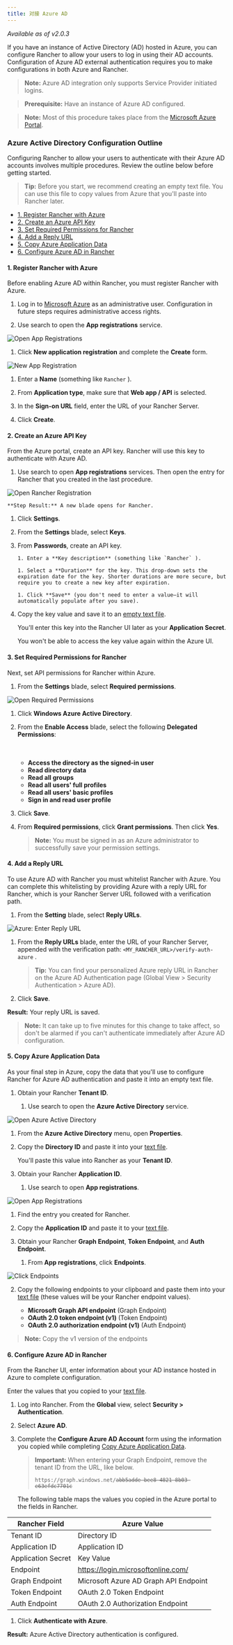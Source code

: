 ```yaml
---
title: 对接 Azure AD
---
```


_Available as of v2.0.3_

If you have an instance of Active Directory (AD) hosted in Azure, you can configure Rancher to allow your users to log in using their AD accounts. Configuration of Azure AD external authentication requires you to make configurations in both Azure and Rancher.

> **Note:** Azure AD integration only supports Service Provider initiated logins.

> **Prerequisite:** Have an instance of Azure AD configured.

> **Note:** Most of this procedure takes place from the [Microsoft Azure Portal](https://portal.azure.com/).

### Azure Active Directory Configuration Outline

Configuring Rancher to allow your users to authenticate with their Azure AD accounts involves multiple procedures. Review the outline below before getting started.

<a id="tip"></a>

> **Tip:** Before you start, we recommend creating an empty text file. You can use this file to copy values from Azure that you'll paste into Rancher later.

<!-- TOC -->

* [1. Register Rancher with Azure](#1-register-rancher-with-azure)
* [2. Create an Azure API Key](#2-create-an-azure-api-key)
* [3. Set Required Permissions for Rancher](#3-set-required-permissions-for-rancher)
* [4. Add a Reply URL](#4-add-a-reply-url)
* [5. Copy Azure Application Data](#5-copy-azure-application-data)
* [6. Configure Azure AD in Rancher](#6-configure-azure-ad-in-rancher)

<!-- /TOC -->

#### 1. Register Rancher with Azure

Before enabling Azure AD within Rancher, you must register Rancher with Azure.

1. Log in to [Microsoft Azure](https://portal.azure.com/) as an administrative user. Configuration in future steps requires administrative access rights.

1. Use search to open the **App registrations** service.

   

![Open App Registrations](/img/rancher/search-app-registrations.png)

1. Click **New application registration** and complete the **Create** form.

   

![New App Registration](/img/rancher/new-app-registration.png)

   1. Enter a **Name** (something like `Rancher` ).

   1. From **Application type**, make sure that **Web app / API** is selected.

   1. In the **Sign-on URL** field, enter the URL of your Rancher Server.

   1. Click **Create**.

#### 2. Create an Azure API Key

From the Azure portal, create an API key. Rancher will use this key to authenticate with Azure AD.

1.  Use search to open **App registrations** services. Then open the entry for Rancher that you created in the last procedure.

    

![Open Rancher Registration](/img/rancher/open-rancher-app.png)

    **Step Result:** A new blade opens for Rancher.

1.  Click **Settings**.

1.  From the **Settings** blade, select **Keys**.

1.  From **Passwords**, create an API key.

        1. Enter a **Key description** (something like `Rancher` ).

        1. Select a **Duration** for the key. This drop-down sets the expiration date for the key. Shorter durations are more secure, but require you to create a new key after expiration.

        1. Click **Save** (you don't need to enter a value—it will automatically populate after you save).

    <a id="secret"></a>

1.  Copy the key value and save it to an [empty text file](#tip).

    You'll enter this key into the Rancher UI later as your **Application Secret**.

    You won't be able to access the key value again within the Azure UI.

#### 3. Set Required Permissions for Rancher

Next, set API permissions for Rancher within Azure.

1. From the **Settings** blade, select **Required permissions**.

   

![Open Required Permissions](/img/rancher/select-required-permissions.png)

1. Click **Windows Azure Active Directory**.

1. From the **Enable Access** blade, select the following **Delegated Permissions**:

   <br/>
   <br/>

   - **Access the directory as the signed-in user**
   - **Read directory data**
   - **Read all groups**
   - **Read all users' full profiles**
   - **Read all users' basic profiles**
   - **Sign in and read user profile**

1. Click **Save**.

1. From **Required permissions**, click **Grant permissions**. Then click **Yes**.

   > **Note:** You must be signed in as an Azure administrator to successfully save your permission settings.

#### 4. Add a Reply URL

To use Azure AD with Rancher you must whitelist Rancher with Azure. You can complete this whitelisting by providing Azure with a reply URL for Rancher, which is your Rancher Server URL followed with a verification path.

1. From the **Setting** blade, select **Reply URLs**.

   

![Azure: Enter Reply URL](/img/rancher/enter-azure-reply-url.png)

1. From the **Reply URLs** blade, enter the URL of your Rancher Server, appended with the verification path: `<MY_RANCHER_URL>/verify-auth-azure` .

   > **Tip:** You can find your personalized Azure reply URL in Rancher on the Azure AD Authentication page (Global View > Security Authentication > Azure AD).

1. Click **Save**.

**Result:** Your reply URL is saved.

> **Note:** It can take up to five minutes for this change to take affect, so don't be alarmed if you can't authenticate immediately after Azure AD configuration.

#### 5. Copy Azure Application Data

As your final step in Azure, copy the data that you'll use to configure Rancher for Azure AD authentication and paste it into an empty text file.

1. Obtain your Rancher **Tenant ID**.

   1. Use search to open the **Azure Active Directory** service.

      

![Open Azure Active Directory](/img/rancher/search-azure-ad.png)

   1. From the **Azure Active Directory** menu, open **Properties**.

   1. Copy the **Directory ID** and paste it into your [text file](#tip).

      You'll paste this value into Rancher as your **Tenant ID**.

1. Obtain your Rancher **Application ID**.

   1. Use search to open **App registrations**.

      

![Open App Registrations](/img/rancher/search-app-registrations.png)

   1. Find the entry you created for Rancher.

   1. Copy the **Application ID** and paste it to your [text file](#tip).

1. Obtain your Rancher **Graph Endpoint**, **Token Endpoint**, and **Auth Endpoint**.

   1. From **App registrations**, click **Endpoints**.

      

![Click Endpoints](/img/rancher/click-endpoints.png)

   2. Copy the following endpoints to your clipboard and paste them into your [text file](#tip) (these values will be your Rancher endpoint values).

      - **Microsoft Graph API endpoint** (Graph Endpoint)
      - **OAuth 2.0 token endpoint (v1)** (Token Endpoint)
      - **OAuth 2.0 authorization endpoint (v1)** (Auth Endpoint)

> **Note:** Copy the v1 version of the endpoints

#### 6. Configure Azure AD in Rancher

From the Rancher UI, enter information about your AD instance hosted in Azure to complete configuration.

Enter the values that you copied to your [text file](#tip).

1. Log into Rancher. From the **Global** view, select **Security > Authentication**.

1. Select **Azure AD**.

1. Complete the **Configure Azure AD Account** form using the information you copied while completing [Copy Azure Application Data](#5-copy-azure-application-data).

   > **Important:** When entering your Graph Endpoint, remove the tenant ID from the URL, like below.
   >
   > <code>http<span>s://g</span>raph.windows.net/<del>abb5adde-bee8-4821-8b03-e63efdc7701c</del></code>

   The following table maps the values you copied in the Azure portal to the fields in Rancher.

| Rancher Field      | Azure Value                           |
|--------------------|---------------------------------------|
| Tenant ID          | Directory ID                          |
| Application ID     | Application ID                        |
| Application Secret | Key Value                             |
| Endpoint           | https://login.microsoftonline.com/    |
| Graph Endpoint     | Microsoft Azure AD Graph API Endpoint |
| Token Endpoint     | OAuth 2.0 Token Endpoint              |
| Auth Endpoint      | OAuth 2.0 Authorization Endpoint      |

1. Click **Authenticate with Azure**.

**Result:** Azure Active Directory authentication is configured.

